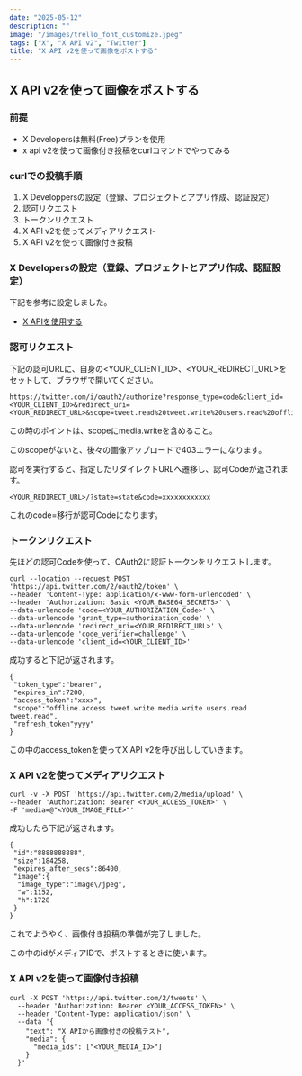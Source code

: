 ```yaml
---
date: "2025-05-12"
description: ""
image: "/images/trello_font_customize.jpeg"
tags: ["X", "X API v2", "Twitter"]
title: "X API v2を使って画像をポストする"
---
```


## X API v2を使って画像をポストする

### 前提

- X Developersは無料(Free)プランを使用
- x api v2を使って画像付き投稿をcurlコマンドでやってみる

### curlでの投稿手順

1. X Developpersの設定（登録、プロジェクトとアプリ作成、認証設定）
2. 認可リクエスト
3. トークンリクエスト
4. X API v2を使ってメディアリクエスト
5. X API v2を使って画像付き投稿

### X Developersの設定（登録、プロジェクトとアプリ作成、認証設定）

下記を参考に設定しました。

 - [X APIを使用する](https://qiita.com/hisashi_matsui/items/55e445b6a34a522dcbd8#oauth-20-flow-with-pkce%E3%82%92%E4%BD%BF%E7%94%A8%E3%81%97%E3%82%A2%E3%82%AF%E3%82%BB%E3%82%B9%E3%83%88%E3%83%BC%E3%82%AF%E3%83%B3%E3%82%92%E5%8F%96%E5%BE%97%E3%81%99%E3%82%8B)

### 認可リクエスト

下記の認可URLに、自身の<YOUR\_CLIENT\_ID>、<YOUR\_REDIRECT\_URL>をセットして、ブラウザで開いてください。

```
https://twitter.com/i/oauth2/authorize?response_type=code&client_id=<YOUR_CLIENT_ID>&redirect_uri=<YOUR_REDIRECT_URL>&scope=tweet.read%20tweet.write%20users.read%20offline.access%20media.write&state=state&code_challenge=challenge&code_challenge_method=plain
```

この時のポイントは、scopeにmedia.writeを含めること。

このscopeがないと、後々の画像アップロードで403エラーになります。

認可を実行すると、指定したリダイレクトURLへ遷移し、認可Codeが返されます。

```
<YOUR_REDIRECT_URL>/?state=state&code=xxxxxxxxxxxx
```

これのcode=移行が認可Codeになります。

### トークンリクエスト

先ほどの認可Codeを使って、OAuth2に認証トークンをリクエストします。

```
curl --location --request POST 'https://api.twitter.com/2/oauth2/token' \
--header 'Content-Type: application/x-www-form-urlencoded' \
--header 'Authorization: Basic <YOUR_BASE64_SECRETS>' \
--data-urlencode 'code=<YOUR_AUTHORIZATION_Code>' \
--data-urlencode 'grant_type=authorization_code' \
--data-urlencode 'redirect_uri=<YOUR_REDIRECT_URL>' \
--data-urlencode 'code_verifier=challenge' \
--data-urlencode 'client_id=<YOUR_CLIENT_ID>'
```

成功すると下記が返されます。

```
{
 "token_type":"bearer",
 "expires_in":7200,
 "access_token":"xxxx",
 "scope":"offline.access tweet.write media.write users.read tweet.read",
 "refresh_token"yyyy"
}
```

この中のaccess\_tokenを使ってX API v2を呼び出ししていきます。

### X API v2を使ってメディアリクエスト

```
curl -v -X POST 'https://api.twitter.com/2/media/upload' \
--header 'Authorization: Bearer <YOUR_ACCESS_TOKEN>' \
-F 'media=@"<YOUR_IMAGE_FILE>"'
```

成功したら下記が返されます。

```
{
 "id":"8888888888",
 "size":184258,
 "expires_after_secs":86400,
 "image":{
  "image_type":"image\/jpeg",
  "w":1152,
  "h":1728
 }
}
```

これでようやく、画像付き投稿の準備が完了しました。

この中のidがメディアIDで、ポストするときに使います。

### X API v2を使って画像付き投稿

```
curl -X POST 'https://api.twitter.com/2/tweets' \
  --header 'Authorization: Bearer <YOUR_ACCESS_TOKEN>' \
  --header 'Content-Type: application/json' \
  --data '{
    "text": "X APIから画像付きの投稿テスト",
    "media": {
      "media_ids": ["<YOUR_MEDIA_ID>"]
    }
  }'
```
